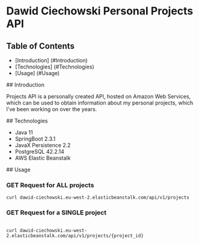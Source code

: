 # Dawid Ciechowski Personal Projects API

## Table of Contents

* [Introduction] (#Introduction)
* [Technologies] (#Technologies)
* [Usage] (#Usage)

<a name="Introduction" />
## Introduction

Projects API is a personally created API, hosted on Amazon Web Services, which can be used to obtain information about
my personal projects, which I've been working on over the years. 

<a name="Technologies" />
## Technologies

- Java 11
- SpringBoot 2.3.1
- JavaX Persistence 2.2
- PostgreSQL 42.2.14
- AWS Elastic Beanstalk

<a name="Usage" />
## Usage

### GET Request for ALL projects

```
curl dawid-ciechowski.eu-west-2.elasticbeanstalk.com/api/v1/projects
```

### GET Request for a SINGLE project

```

curl dawid-ciechowski.eu-west-2.elasticbeanstalk.com/api/v1/projects/{project_id}
```

